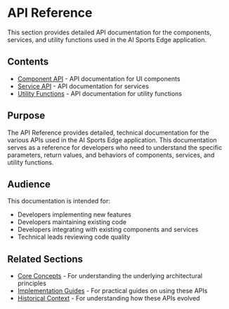 # API Reference

This section provides detailed API documentation for the components, services, and utility functions used in the AI Sports Edge application.

## Contents

- [Component API](component-api.md) - API documentation for UI components
- [Service API](service-api.md) - API documentation for services
- [Utility Functions](utility-functions.md) - API documentation for utility functions

## Purpose

The API Reference provides detailed, technical documentation for the various APIs used in the AI Sports Edge application. This documentation serves as a reference for developers who need to understand the specific parameters, return values, and behaviors of components, services, and utility functions.

## Audience

This documentation is intended for:

- Developers implementing new features
- Developers maintaining existing code
- Developers integrating with existing components and services
- Technical leads reviewing code quality

## Related Sections

- [Core Concepts](../core-concepts/README.md) - For understanding the underlying architectural principles
- [Implementation Guides](../implementation-guides/README.md) - For practical guides on using these APIs
- [Historical Context](../historical-context/README.md) - For understanding how these APIs evolved
